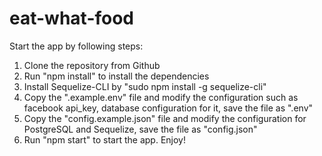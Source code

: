 # eat-what-food
Start the app by following steps:
1. Clone the repository from Github
2. Run "npm install" to install the dependencies
3. Install Sequelize-CLI by "sudo npm install -g sequelize-cli"
4. Copy the ".example.env" file and modify the configuration such as facebook api_key, database configuration for it, save the file as ".env"
5. Copy the "config.example.json" file and modify the configuration for PostgreSQL and Sequelize, save the file as "config.json"
6. Run "npm start" to start the app. Enjoy!